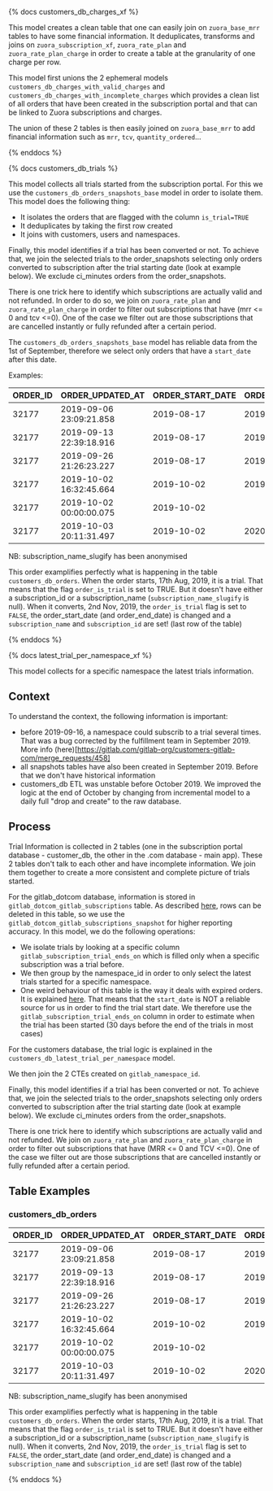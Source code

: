 {% docs customers_db_charges_xf %}

This model creates a clean table that one can easily join on `zuora_base_mrr` tables to have some financial information. It deduplicates, transforms and joins on `zuora_subscription_xf`, `zuora_rate_plan` and `zuora_rate_plan_charge` in order to create a table at the granularity of one charge per row.

This model first unions the 2 ephemeral models `customers_db_charges_with_valid_charges` and `customers_db_charges_with_incomplete_charges` which provides a clean list of all orders that have been created in the subscription portal and that can be linked to Zuora subscriptions and charges.

The union of these 2 tables is then easily joined on `zuora_base_mrr` to add financial information such as `mrr`, `tcv`, `quantity_ordered`... 

{% enddocs %}

{% docs customers_db_trials %}

This model collects all trials started from the subscription portal. For this we use the `customers_db_orders_snapshots_base` model in order to isolate them. This model does the following thing:

* It isolates the orders that are flagged with the column `is_trial=TRUE`
* It deduplicates by taking the first row created
* It joins with customers, users and namespaces. 

Finally, this model identifies if a trial has been converted or not. To achieve that, we join the selected trials to the order_snapshots selecting only orders converted to subscription after the trial starting date  (look at example below). We exclude ci_minutes orders from the order_snapshots.   

There is one trick here to identify which subscriptions are actually valid and not refunded. In order to do so, we join on `zuora_rate_plan` and `zuora_rate_plan_charge` in order to filter out subscriptions that have (mrr <= 0 and tcv <=0). One of the case we filter out are those subscriptions that are cancelled instantly or fully refunded after a certain period.

The `customers_db_orders_snapshots_base` model has reliable data from the 1st of September, therefore we select only orders that have a `start_date` after this date.

Examples:

| ORDER_ID | ORDER_UPDATED_AT        | ORDER_START_DATE  | ORDER_END_DATE | ORDER_IS_TRIAL | SUBSCRIPTION_NAME_SLUGIFY |
|----------|-------------------------|-------------------|----------------|----------------|---------------------------|
| 32177    | 2019-09-06 23:09:21.858 | 2019-08-17        | 2019-09-15     | TRUE           |                           |
| 32177    | 2019-09-13 22:39:18.916 | 2019-08-17        | 2019-09-27     | TRUE           |                           |
| 32177    | 2019-09-26 21:26:23.227 | 2019-08-17        | 2019-10-02     | TRUE           |                           |
| 32177    | 2019-10-02 16:32:45.664 | 2019-10-02        | 2019-10-04     | TRUE           |                           |
| 32177    | 2019-10-02 00:00:00.075 | 2019-10-02        |                | FALSE          |                           |
| 32177    | 2019-10-03 20:11:31.497 | 2019-10-02        | 2020-10-02     | FALSE          | order-1-name-gold         |

NB: subscription_name_slugify has been anonymised

This order examplifies perfectly what is happening in the table `customers_db_orders`. When the order starts, 17th Aug, 2019, it is a trial. That means that the flag `order_is_trial` is set to TRUE. But it doesn't have either a subscription_id or a subscription_name (`subscription_name_slugify` is null). When it converts, 2nd Nov, 2019, the `order_is_trial` flag is set to `FALSE`, the order_start_date (and order_end_date) is changed and a `subscription_name` and `subscription_id` are set! (last row of the table)


{% enddocs %}

{% docs latest_trial_per_namespace_xf %}

This model collects for a specific namespace the latest trials information. 


## Context

To understand the context, the following information is important:
* before 2019-09-16, a namespace could subscrib  to a trial several times. That was a bug corrected by the fulfillment team in September 2019. More info (here)[https://gitlab.com/gitlab-org/customers-gitlab-com/merge_requests/458]
* all snapshots tables have also been created in September 2019. Before that we don't have historical information
* customers_db ETL was unstable before October 2019. We improved the logic at the end of October by changing from incremental model to a daily full "drop and create" to the raw database.

## Process

Trial Information is collected in 2 tables (one in the subscription portal database - customer_db, the other in the .com database - main app). These 2 tables don't talk to each other and have incomplete information. We join them together to create a more consistent and complete picture of trials started.

For the gitlab_dotcom database, information is stored in `gitlab_dotcom_gitlab_subscriptions` table. As described [here](https://gitlab.com/gitlab-data/analytics/merge_requests/1983#note_249268694), rows can be deleted in this table, so we use the `gitlab_dotcom_gitlab_subscriptions_snapshot` for higher reporting accuracy.  In this model, we do the following operations:
* We isolate trials by looking at a specific column `gitlab_subscription_trial_ends_on` which is filled only when a specific subscription was a trial before.
* We then group by the namespace_id in order to only select the latest trials started for a specific namespace.
* One weird behaviour of this table is the way it deals with expired orders. It is explained [here](/model.gitlab_snowflake.gitlab_dotcom_gitlab_subscriptions). That means that the `start_date` is NOT a reliable source for us in order to find the trial start date. We therefore use the `gitlab_subscription_trial_ends_on` column in order to estimate when the trial has been started (30 days before the end of the trials in most cases)

For the customers database, the trial logic is explained in the `customers_db_latest_trial_per_namespace` model.

We then join the 2 CTEs created on `gitlab_namespace_id`.

Finally, this model identifies if a trial has been converted or not. To achieve that, we join the selected trials to the order_snapshots selecting only orders converted to subscription after the trial starting date  (look at example below). We exclude ci_minutes orders from the order_snapshots.   

There is one trick here to identify which subscriptions are actually valid and not refunded. We join on `zuora_rate_plan` and `zuora_rate_plan_charge` in order to filter out subscriptions that have (MRR <= 0 and TCV <=0). One of the case we filter out are those subscriptions that are cancelled instantly or fully refunded after a certain period.


## Table Examples

### customers_db_orders

| ORDER_ID | ORDER_UPDATED_AT        | ORDER_START_DATE  | ORDER_END_DATE | ORDER_IS_TRIAL | SUBSCRIPTION_NAME_SLUGIFY |
|----------|-------------------------|-------------------|----------------|----------------|---------------------------|
| 32177    | 2019-09-06 23:09:21.858 | 2019-08-17        | 2019-09-15     | TRUE           |                           |
| 32177    | 2019-09-13 22:39:18.916 | 2019-08-17        | 2019-09-27     | TRUE           |                           |
| 32177    | 2019-09-26 21:26:23.227 | 2019-08-17        | 2019-10-02     | TRUE           |                           |
| 32177    | 2019-10-02 16:32:45.664 | 2019-10-02        | 2019-10-04     | TRUE           |                           |
| 32177    | 2019-10-02 00:00:00.075 | 2019-10-02        |                | FALSE          |                           |
| 32177    | 2019-10-03 20:11:31.497 | 2019-10-02        | 2020-10-02     | FALSE          | order-1-name-gold         |

NB: subscription_name_slugify has been anonymised

This order examplifies perfectly what is happening in the table `customers_db_orders`. When the order starts, 17th Aug, 2019, it is a trial. That means that the flag `order_is_trial` is set to TRUE. But it doesn't have either a subscription_id or a subscription_name (`subscription_name_slugify` is null). When it converts, 2nd Nov, 2019, the `order_is_trial` flag is set to `FALSE`, the order_start_date (and order_end_date) is changed and a `subscription_name` and `subscription_id` are set! (last row of the table)


{% enddocs %}

